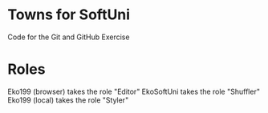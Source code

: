 # Towns for SoftUni
Code for the Git and GitHub Exercise

# Roles

Eko199 (browser) takes the role "Editor"
EkoSoftUni takes the role "Shuffler"
Eko199 (local) takes the role "Styler"
